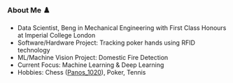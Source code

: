 ### About Me ♟️

- Data Scientist, Beng in Mechanical Engineering with First Class Honours at Imperial College London
- Software/Hardware Project: Tracking poker hands using RFID technology
- ML/Machine Vision Project: Domestic Fire Detection
- Current Focus: Machine Learning & Deep Learning
- Hobbies: Chess ([Panos_1020](https://www.chess.com/member/panos_1020)), Poker, Tennis
